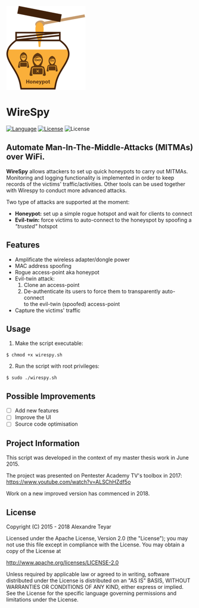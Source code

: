 ![logo](images/wirespy_logo_1.png)
# WireSpy
[![Language](https://img.shields.io/badge/Lang-Bash%204.2+-blue.svg)](https://www.java.com)
[![License](https://img.shields.io/badge/License-Apache%202.0-red.svg)](https://opensource.org/licenses/Apache-2.0)
![License](https://img.shields.io/badge/Version-0.5-green.svg)

## Automate Man-In-The-Middle-Attacks (MITMAs) over WiFi.

**WireSpy** allows attackers to set up quick honeypots to carry out MITMAs. Monitoring and logging functionality is implemented in order to keep records of the victims' traffic/activities. Other tools can be used together with Wirespy to conduct more advanced attacks. 

Two type of attacks are supported at the moment:
* **Honeypot:** set up a simple rogue hotspot and wait for clients to connect
* **Evil-twin:** force victims to auto-connect to the honeyspot by spoofing a *"trusted"* hotspot

## Features
* Amplificate the wireless adapter/dongle power
* MAC address spoofing
* Rogue access-point aka honeypot
* Evil-twin attack: 
	1. Clone an access-point
	2. De-authenticate its users to force them to transparently auto-connect  
	  to the evil-twin (spoofed) access-point
* Capture the victims' traffic

## Usage
1. Make the script executable:
```console
$ chmod +x wirespy.sh
```
2. Run the script with root privileges:
```console
$ sudo ./wirespy.sh
```

## Possible Improvements
- [ ] Add new features
- [ ] Improve the UI
- [ ] Source code optimisation

## Project Information
This script was developed in the context of my master thesis work in June 2015.

The project was presented on Pentester Academy TV's toolbox in 2017:
<https://www.youtube.com/watch?v=ALSChHZdf5o>

Work on a new improved version has commenced in 2018.

## License
   Copyright (C) 2015 - 2018 Alexandre Teyar

Licensed under the Apache License, Version 2.0 (the "License");
you may not use this file except in compliance with the License.
You may obtain a copy of the License at

<http://www.apache.org/licenses/LICENSE-2.0>

Unless required by applicable law or agreed to in writing, software
distributed under the License is distributed on an "AS IS" BASIS,
WITHOUT WARRANTIES OR CONDITIONS OF ANY KIND, either express or implied.
See the License for the specific language governing permissions and
   limitations under the License. 
